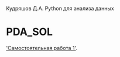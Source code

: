 Кудряшов Д.А. Python для анализа данных

# PDA_SOL

['Самостоятельная работа 1'](https://github.com/KudryashovDmitry/PDA_SOL/blob/main/%D0%A1%D0%B0%D0%BC%D0%BE%D1%81%D1%82%D0%BE%D1%8F%D1%82%D0%B5%D0%BB%D1%8C%D0%BD%D0%B0%D1%8F_%D1%80%D0%B0%D0%B1%D0%BE%D1%82%D0%B0_1.ipynb).
